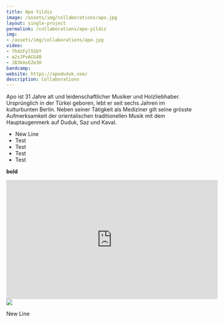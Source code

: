 ```yaml
---
title: Apo Yildiz
image: /assets/img/collaborations/apo.jpg
layout: single-project
permalink: /collaborations/apo-yildiz
img: 
- /assets/img/collaborations/apo.jpg
video: 
- 7hdzFyl5SbY
- a2sJPvACG48
- JB3kmsEZe3U
bandcamp: 
website: https://apoduduk.com/
description: Collaborations
---
```


Apo ist 31 Jahre alt und leidenschaftlicher Musiker und Holzliebhaber. Ursprünglich in der Türkei geboren, lebt er seit sechs Jahren im kulturbunten Berlin. Neben seiner Tätigkeit als Mediziner gilt seine grösste Aufmerksamkeit der orientalischen traditionellen Musik mit dem Hauptaugenmerk auf Duduk, Saz und Kaval.


- New Line
- Test
- Test
- Test
- Test

<b> bold </b>

<iframe width="560" height="315" src="https://www.youtube.com/embed/a2sJPvACG48" frameborder="0" allow="accelerometer; autoplay; clipboard-write; encrypted-media; gyroscope; picture-in-picture" allowfullscreen></iframe>

<image src="asdsd" />

New Line